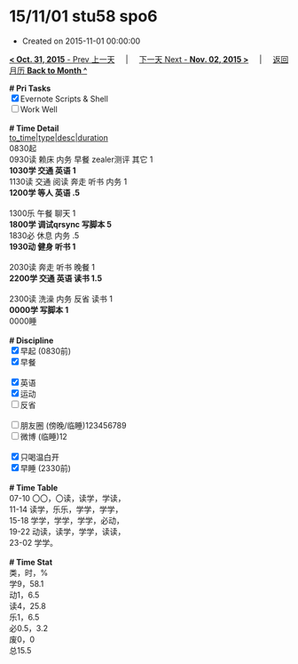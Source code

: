 # 15/11/01 stu58 spo6

- Created on 2015-11-01 00:00:00

[**< Oct. 31, 2015** - Prev 上一天](_archived/lifelogs/2015/10/d31.md) &nbsp; &nbsp; | &nbsp; &nbsp; [下一天 Next - **Nov. 02, 2015 >**](_archived/lifelogs/2015/11/d02.md) &nbsp; &nbsp; |  &nbsp; &nbsp; [返回月历 **Back to Month ^**](_archived/lifelogs/2015/11/index.md)
<br/><div><b># Pri Tasks</b></div><div><input checked="true" type="checkbox"/>Evernote Scripts &amp; Shell</div><div><input type="checkbox"/>Work Well<br/></div><div><br/></div><div><b># Time Detail</b></div><div><u>to_time|type|desc|duration</u></div><div>0830起</div><div>0930读 赖床 内务 早餐 zealer测评 其它 1</div><div><b>1030学 交通 英语 1</b></div><div>1130读 交通 阅读 奔走 听书 内务 1</div><div><b>1200学 等人 英语 .5</b></div><div><br/></div><div>1300乐 午餐 聊天 1</div><div><b>1800学 调试qrsync 写脚本 5</b></div><div>1830必 休息 内务 .5</div><div><b>1930动 健身 听书 1</b></div><div><br/></div><div>2030读 奔走 听书 晚餐 1</div><div><b>2200学 交通 英语 读书 1.5</b></div><div><br/></div><div>2300读 洗澡 内务 反省 读书 1</div><div><b>0000学 写脚本 1</b></div><div>0000睡</div><div><br/></div><div><b># Discipline</b></div><div><input checked="true" type="checkbox"/>早起 (0830前)</div><div><input checked="true" type="checkbox"/>早餐</div><div><br/></div><div><input checked="true" type="checkbox"/>英语</div><div><input checked="true" type="checkbox"/>运动</div><div><input type="checkbox"/>反省</div><div><br/></div><div><input type="checkbox"/>朋友圈 (傍晚/临睡)123456789</div><div><input type="checkbox"/>微博 (临睡)12</div><div><br/></div><div><input checked="true" type="checkbox"/>只喝温白开</div><div><input checked="true" type="checkbox"/>早睡 (2330前)</div><div><br/></div><div><b># Time Table</b></div><div>07-10 〇〇，〇读，读学，学读，</div><div>11-14 读学，乐乐，学学，学学，</div><div>15-18 学学，学学，学学，必动，</div><div>19-22 动读，读学，学学，读读，</div><div>23-02 学学。</div><div><br/></div><div><b># Time Stat</b></div><div>类，时，%</div><div>学9，58.1</div><div>动1，6.5</div><div>读4，25.8</div><div>乐1，6.5</div><div>必0.5，3.2</div><div>废0，0</div><div>总15.5</div>
